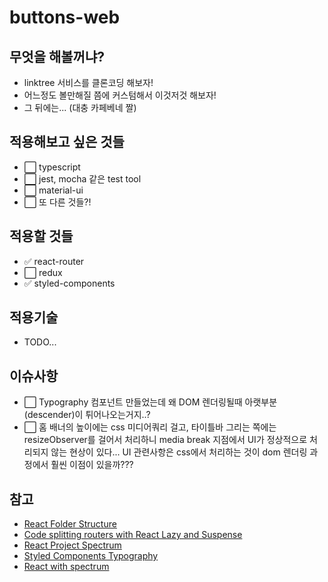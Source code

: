 # buttons-web

## 무엇을 해볼꺼냐?

- linktree 서비스를 클론코딩 해보자!
- 어느정도 볼만해질 쯤에 커스텀해서 이것저것 해보자!
- 그 뒤에는... (대충 카페베네 짤)

## 적용해보고 싶은 것들

- ⬜️ typescript
- ⬜️ jest, mocha 같은 test tool
- ⬜️ material-ui
- ⬜️ 또 다른 것들?!

## 적용할 것들

- ✅ react-router
- ⬜️ redux
- ✅ styled-components

## 적용기술

- TODO...

## 이슈사항

- ⬜️ Typography 컴포넌트 만들었는데 왜 DOM 렌더링될때 아랫부분(descender)이 튀어나오는거지..?
- ⬜️ 홈 배너의 높이에는 css 미디어쿼리 걸고, 타이틀바 그리는 쪽에는 resizeObserver를 걸어서 처리하니 media break 지점에서 UI가 정상적으로 처리되지 않는 현상이 있다... UI 관련사항은 css에서 처리하는 것이 dom 렌더링 과정에서 훨씬 이점이 있을까???

## 참고

- [React Folder Structure](https://www.robinwieruch.de/react-folder-structure/)
- [Code splitting routers with React Lazy and Suspense](https://linguinecode.com/post/code-splitting-react-router-with-react-lazy-and-react-suspense)
- [React Project Spectrum](https://github.com/withspectrum/spectrum)
- [Styled Components Typography](https://medium.com/harrys-engineering/creating-a-typography-system-with-react-and-styled-components-ae3661369266)
- [React with spectrum](https://github.com/withspectrum/spectrum)
